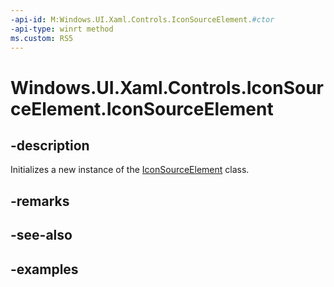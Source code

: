 ```yaml
---
-api-id: M:Windows.UI.Xaml.Controls.IconSourceElement.#ctor
-api-type: winrt method
ms.custom: RS5
---
```


<!-- Method syntax.
public IconSourceElement.IconSourceElement()
-->

# Windows.UI.Xaml.Controls.IconSourceElement.IconSourceElement

## -description

Initializes a new instance of the [IconSourceElement](iconsourceelement.md) class.

## -remarks

## -see-also

## -examples

